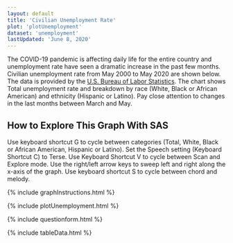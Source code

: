 ```yaml
---
layout: default
title: 'Civilian Unemployment Rate'
plot: 'plotUnemployment'
dataset: 'unemployment'
lastUpdated: 'June 8, 2020'
---
```


The COVID-19 pandemic is affecting daily life for the entire country and unemployment rate have seen a dramatic increase in the past few months. Civilian unemployment rate from May 2000 to May 2020 are shown below. The data is provided by the [U.S. Bureau of Labor Statistics](https://www.bls.gov/charts/employment-situation/civilian-unemployment-rate.htm). The chart shows Total unemployment rate and breakdown by race (White, Black or African American) and ethnicity (Hispanic or Latino). Pay close attention to changes in the last months between March and May.

## How to Explore This Graph With SAS
Use keyboard shortcut G to cycle between categories (Total, White, Black or African American, Hispanic or Latino). Set the Speech setting (Keyboard Shortcut C) to Terse. Use Keyboard Shortcut V to cycle between Scan and Explore mode. Use the right/left arrow keys to sweep left and right along the x-axis of the graph. Use keyboard shortcut S to cycle between chord and melody. 

{% include graphInstructions.html %}

{% include plotUnemployment.html %}

{% include questionform.html %}

{% include tableData.html %}

